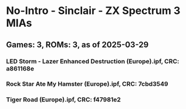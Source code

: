 # No-Intro - Sinclair - ZX Spectrum 3 MIAs
## Games: 3, ROMs: 3, as of 2025-03-29

### LED Storm - Lazer Enhanced Destruction (Europe).ipf, CRC: a861168e
### Rock Star Ate My Hamster (Europe).ipf, CRC: 7cbd3549
### Tiger Road (Europe).ipf, CRC: f47981e2
